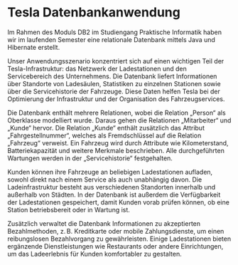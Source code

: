 # Tesla Datenbankanwendung

Im Rahmen des Moduls DB2 im Studiengang Praktische Informatik haben wir im laufenden Semester eine relationale Datenbank mittels Java und Hibernate erstellt.

Unser Anwendungsszenario konzentriert sich auf einen wichtigen Teil der Tesla-Infrastruktur: das Netzwerk der Ladestationen und den Servicebereich des Unternehmens. Die Datenbank liefert Informationen über Standorte von Ladesäulen, Statistiken zu einzelnen Stationen sowie über die Servicehistorie der Fahrzeuge. Diese Daten helfen Tesla bei der Optimierung der Infrastruktur und der Organisation des Fahrzeugservices.

Die Datenbank enthält mehrere Relationen, wobei die Relation „Person“ als Oberklasse modelliert wurde. Daraus gehen die Relationen „Mitarbeiter“ und „Kunde“ hervor. Die Relation „Kunde“ enthält zusätzlich das Attribut „Fahrgestellnummer“, welches als Fremdschlüssel auf die Relation „Fahrzeug“ verweist. Ein Fahrzeug wird durch Attribute wie Kilometerstand, Batteriekapazität und weitere Merkmale beschrieben. Alle durchgeführten Wartungen werden in der „Servicehistorie“ festgehalten.

Kunden können ihre Fahrzeuge an beliebigen Ladestationen aufladen, sowohl direkt nach einem Service als auch unabhängig davon. Die Ladeinfrastruktur besteht aus verschiedenen Standorten innerhalb und außerhalb von Städten. In der Datenbank ist außerdem die Verfügbarkeit der Ladestationen gespeichert, damit Kunden vorab prüfen können, ob eine Station betriebsbereit oder in Wartung ist.

Zusätzlich verwaltet die Datenbank Informationen zu akzeptierten Bezahlmethoden, z. B. Kreditkarte oder mobile Zahlungsdienste, um einen reibungslosen Bezahlvorgang zu gewährleisten. Einige Ladestationen bieten ergänzende Dienstleistungen wie Restaurants oder andere Einrichtungen, um das Ladeerlebnis für Kunden komfortabler zu gestalten.
